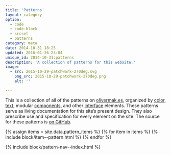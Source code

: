 ```yaml
---
title: 'Patterns'
layout: category
option:
  - code
  - code-block
  - srcset
  - patterns
category: meta
date: 2014-10-31 18:25
updated: 2016-01-26 23:04
unique_id: 2014-10-31:patterns
description: 'A collection of patterns for this website.'
image:
  - src: 2015-10-29-patchwork-270deg.svg
    png_src: 2015-10-29-patchwork-270deg.png
    alt: ''

---
```


<div class="primer">
  <p>This is a collection of all of the patterns on <a href="/">olivermak.es</a>, organized by <a href="/patterns/color/">color</a>, <a href="/patterns/text/">text</a>, modular <a href="/patterns/component/">components</a>, and other <a href="/patterns/interface/">interface</a> elements. These patterns serve as living documentation for this site’s present design. They also prescribe use and specification for every element on the site. The source for these patterns is <a href="{{ site.source_url.repo }}">on GitHub</a>.</p>
</div>

{% assign items = site.data.pattern_items %}
{% for item in items %}
{% include block/item--pattern.html %}
{% endfor %}

{% include block/pattern-nav--index.html %}
